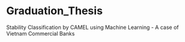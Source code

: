 # Graduation_Thesis
Stability Classification by CAMEL using Machine Learning - A case of Vietnam Commercial Banks

